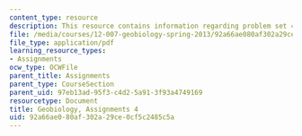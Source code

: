 ```yaml
---
content_type: resource
description: This resource contains information regarding problem set 4.
file: /media/courses/12-007-geobiology-spring-2013/92a66ae080af302a29ce0cf5c2485c5a_MIT12_007S13_PSet_4.pdf
file_type: application/pdf
learning_resource_types:
- Assignments
ocw_type: OCWFile
parent_title: Assignments
parent_type: CourseSection
parent_uid: 97eb13ad-95f3-c4d2-5a91-3f93a4749169
resourcetype: Document
title: Geobiology, Assignments 4
uid: 92a66ae0-80af-302a-29ce-0cf5c2485c5a
---
```

